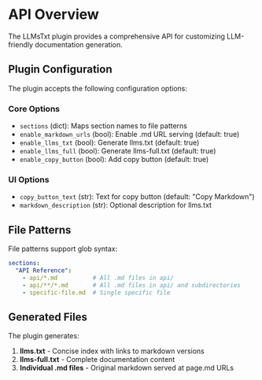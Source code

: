 # API Overview

The LLMsTxt plugin provides a comprehensive API for customizing LLM-friendly documentation generation.

## Plugin Configuration

The plugin accepts the following configuration options:

### Core Options

- `sections` (dict): Maps section names to file patterns
- `enable_markdown_urls` (bool): Enable .md URL serving (default: true)
- `enable_llms_txt` (bool): Generate llms.txt (default: true)
- `enable_llms_full` (bool): Generate llms-full.txt (default: true)
- `enable_copy_button` (bool): Add copy button (default: true)

### UI Options

- `copy_button_text` (str): Text for copy button (default: "Copy Markdown")
- `markdown_description` (str): Optional description for llms.txt

## File Patterns

File patterns support glob syntax:

```yaml
sections:
  "API Reference":
    - api/*.md          # All .md files in api/
    - api/**/*.md       # All .md files in api/ and subdirectories
    - specific-file.md  # Single specific file
```

## Generated Files

The plugin generates:

1. **llms.txt** - Concise index with links to markdown versions
2. **llms-full.txt** - Complete documentation content
3. **Individual .md files** - Original markdown served at page.md URLs